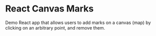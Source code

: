# React Canvas Marks

Demo React app that allows users to add marks on a canvas (map) by clicking on an arbitrary point, and remove them.